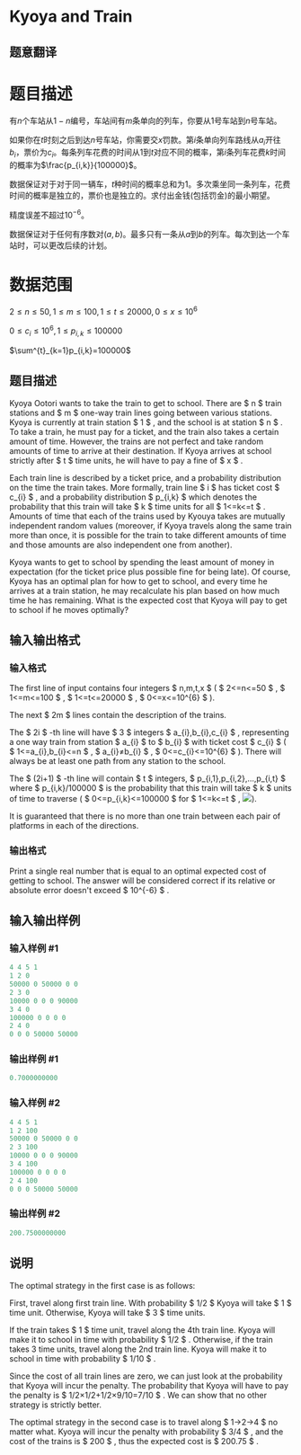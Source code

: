# Kyoya and Train

## 题意翻译

# 题目描述

有$n$个车站从$1-n$编号，车站间有$m$条单向的列车，你要从$1$号车站到$n$号车站。

如果你在$t$时刻之后到达$n$号车站，你需要交$x$罚款。第$i$条单向列车路线从$a_i$开往$b_i$，票价为$c_i$。每条列车花费的时间从$1$到$t$对应不同的概率，第$i$条列车花费$k$时间的概率为$\frac{p_{i,k}}{100000}$。

数据保证对于对于同一辆车，$t$种时间的概率总和为$1$。多次乘坐同一条列车，花费时间的概率是独立的，票价也是独立的。求付出金钱(包括罚金)的最小期望。

精度误差不超过$10^{-6}$。

数据保证对于任何有序数对$(a,b)$。最多只有一条从$a$到$b$的列车。每次到达一个车站时，可以更改后续的计划。

# 数据范围

$2≤n≤50,1≤m≤100,1≤t≤20000,0≤x≤10^6$

$0≤c_i≤10^6,1≤p_{i,k}≤100000$

$\sum^{t}_{k=1}p_{i,k}=100000$

## 题目描述

Kyoya Ootori wants to take the train to get to school. There are $ n $ train stations and $ m $ one-way train lines going between various stations. Kyoya is currently at train station $ 1 $ , and the school is at station $ n $ . To take a train, he must pay for a ticket, and the train also takes a certain amount of time. However, the trains are not perfect and take random amounts of time to arrive at their destination. If Kyoya arrives at school strictly after $ t $ time units, he will have to pay a fine of $ x $ .

Each train line is described by a ticket price, and a probability distribution on the time the train takes. More formally, train line $ i $ has ticket cost $ c_{i} $ , and a probability distribution $ p_{i,k} $ which denotes the probability that this train will take $ k $ time units for all $ 1<=k<=t $ . Amounts of time that each of the trains used by Kyouya takes are mutually independent random values (moreover, if Kyoya travels along the same train more than once, it is possible for the train to take different amounts of time and those amounts are also independent one from another).

Kyoya wants to get to school by spending the least amount of money in expectation (for the ticket price plus possible fine for being late). Of course, Kyoya has an optimal plan for how to get to school, and every time he arrives at a train station, he may recalculate his plan based on how much time he has remaining. What is the expected cost that Kyoya will pay to get to school if he moves optimally?

## 输入输出格式

### 输入格式

The first line of input contains four integers $ n,m,t,x $ ( $ 2<=n<=50 $ , $ 1<=m<=100 $ , $ 1<=t<=20000 $ , $ 0<=x<=10^{6} $ ).

The next $ 2m $ lines contain the description of the trains.

The $ 2i $ -th line will have $ 3 $ integers $ a_{i},b_{i},c_{i} $ , representing a one way train from station $ a_{i} $ to $ b_{i} $ with ticket cost $ c_{i} $ ( $ 1<=a_{i},b_{i}<=n $ , $ a_{i}≠b_{i} $ , $ 0<=c_{i}<=10^{6} $ ). There will always be at least one path from any station to the school.

The $ (2i+1) $ -th line will contain $ t $ integers, $ p_{i,1},p_{i,2},...,p_{i,t} $ where $ p_{i,k}/100000 $ is the probability that this train will take $ k $ units of time to traverse ( $ 0<=p_{i,k}<=100000 $ for $ 1<=k<=t $ , ![](https://cdn.luogu.com.cn/upload/vjudge_pic/CF553E/c76a22ee61018b4af95225f4e365759ccc0e9dc9.png)).

It is guaranteed that there is no more than one train between each pair of platforms in each of the directions.

### 输出格式

Print a single real number that is equal to an optimal expected cost of getting to school. The answer will be considered correct if its relative or absolute error doesn't exceed $ 10^{-6} $ .

## 输入输出样例

### 输入样例 #1

```cpp
4 4 5 1
1 2 0
50000 0 50000 0 0
2 3 0
10000 0 0 0 90000
3 4 0
100000 0 0 0 0
2 4 0
0 0 0 50000 50000

```
### 输出样例 #1

```cpp
0.7000000000

```
### 输入样例 #2

```cpp
4 4 5 1
1 2 100
50000 0 50000 0 0
2 3 100
10000 0 0 0 90000
3 4 100
100000 0 0 0 0
2 4 100
0 0 0 50000 50000

```
### 输出样例 #2

```cpp
200.7500000000

```
## 说明

The optimal strategy in the first case is as follows:

First, travel along first train line. With probability $ 1/2 $ Kyoya will take $ 1 $ time unit. Otherwise, Kyoya will take $ 3 $ time units.

If the train takes $ 1 $ time unit, travel along the 4th train line. Kyoya will make it to school in time with probability $ 1/2 $ . Otherwise, if the train takes 3 time units, travel along the 2nd train line. Kyoya will make it to school in time with probability $ 1/10 $ .

Since the cost of all train lines are zero, we can just look at the probability that Kyoya will incur the penalty. The probability that Kyoya will have to pay the penalty is $ 1/2×1/2+1/2×9/10=7/10 $ . We can show that no other strategy is strictly better.

The optimal strategy in the second case is to travel along $ 1→2→4 $ no matter what. Kyoya will incur the penalty with probability $ 3/4 $ , and the cost of the trains is $ 200 $ , thus the expected cost is $ 200.75 $ .


